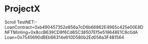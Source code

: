 # ProjectX

Scroll TestNET:-
    LoanContract=0xb490457352e856a7cD6b66862E4965c425e00E8D 
    NFTMinting=0x8ccB639CD8f6Cd65C38507Ef5e519648E1C8c0dA
    Loan=0x7545690dBEb66314e610D580b2Ed056a3F4B1564
